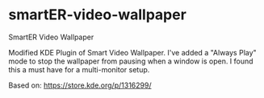 # smartER-video-wallpaper
SmartER Video Wallpaper

Modified KDE Plugin of Smart Video Wallpaper.
I've added a "Always Play" mode to stop the wallpaper from pausing when a window is open. 
I found this a must have for a multi-monitor setup.


Based on:
https://store.kde.org/p/1316299/
